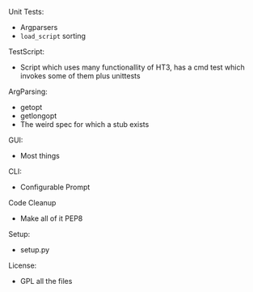 Unit Tests:
*   Argparsers
*   `load_script` sorting

TestScript:
*   Script which uses many functionallity of HT3,
    has a cmd test which invokes some of them plus unittests

ArgParsing:
*   getopt
*   getlongopt
*   The weird spec for which a stub exists

GUI:
*   Most things

CLI:
*   Configurable Prompt


Code Cleanup
*   Make all of it PEP8


Setup:
*   setup.py

License:
*   GPL all the files
